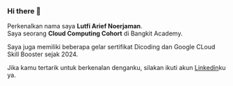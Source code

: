 ### Hi there 👋

Perkenalkan nama saya **Lutfi Arief Noerjaman**.<br>
Saya seorang **Cloud Computing Cohort** di Bangkit Academy.<br>

Saya juga memiliki beberapa gelar sertifikat Dicoding dan Google CLoud Skill Booster sejak 2024.<br>

Jika kamu tertarik untuk berkenalan denganku, silakan ikuti akun [Linkedin](www.linkedin.com/in/lutfi-arief-noerjaman-745348261)ku ya.
<!--
**Lutfiarief/LutfiArief** is a ✨ _special_ ✨ repository because its `README.md` (this file) appears on your GitHub profile.

Here are some ideas to get you started:

- 🔭 I’m currently working on ...
- 🌱 I’m currently learning ...
- 👯 I’m looking to collaborate on ...
- 🤔 I’m looking for help with ...
- 💬 Ask me about ...
- 📫 How to reach me: ...
- 😄 Pronouns: ...
- ⚡ Fun fact: ...
-->
